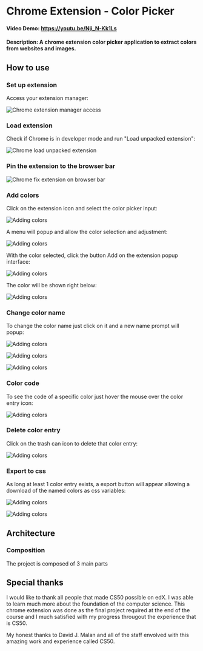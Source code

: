 # Chrome Extension - Color Picker

#### Video Demo: https://youtu.be/Nji_N-Kk1Ls

#### Description: A chrome extension color picker application to extract colors from websites and images.


## How to use
### Set up extension
Access your extension manager:

![Chrome extension manager access](https://github.com/vinics/chromeExt-ColorPicker/blob/main/imgs/chrome%20extension%20manager%20access.png)

### Load extension
Check if Chrome is in developer mode and run "Load unpacked extension":

![Chrome load unpacked extension](https://github.com/vinics/chromeExt-ColorPicker/blob/main/imgs/chrome-load-extension.png)

### Pin the extension to the browser bar

![Chrome fix extension on browser bar](https://github.com/vinics/chromeExt-ColorPicker/blob/main/imgs/chrome-fix-extension.png)

### Add colors
Click on the extension icon and select the color picker input:

![Adding colors](https://github.com/vinics/chromeExt-ColorPicker/blob/main/imgs/colorPicker-addColor.png)

A menu will popup and allow the color selection and adjustment:

![Adding colors](https://github.com/vinics/chromeExt-ColorPicker/blob/main/imgs/colorPicker-addColor-colorPicker.png)

With the color selected, click the button Add on the extension popup interface:

![Adding colors](https://github.com/vinics/chromeExt-ColorPicker/blob/main/imgs/colorPicker-addColor-colorSave.png)

The color will be shown right below:

![Adding colors](https://github.com/vinics/chromeExt-ColorPicker/blob/main/imgs/colorPicker-addColor-colorEntry.png)

### Change color name
To change the color name just click on it and a new name prompt will popup:

![Adding colors](https://github.com/vinics/chromeExt-ColorPicker/blob/main/imgs/colorPicker-changeName-click.png)

![Adding colors](https://github.com/vinics/chromeExt-ColorPicker/blob/main/imgs/colorPicker-changeColorName.png)

![Adding colors](https://github.com/vinics/chromeExt-ColorPicker/blob/main/imgs/colorPicker-changeName-update.png)

### Color code
To see the code of a specific color just hover the mouse over the color entry icon:

![Adding colors](https://github.com/vinics/chromeExt-ColorPicker/blob/main/imgs/colorPicker-colorToolTip.png)

### Delete color entry
Click on the trash can icon to delete that color entry:

![Adding colors](https://github.com/vinics/chromeExt-ColorPicker/blob/main/imgs/colorPicker-deleteColorEntry.png)

### Export to css
As long at least 1 color entry exists, a export button will appear allowing a download of the named colors as css variables:

![Adding colors](https://github.com/vinics/chromeExt-ColorPicker/blob/main/imgs/colorPicker-getCss.png)

![Adding colors](https://github.com/vinics/chromeExt-ColorPicker/blob/main/imgs/colorPicker-cssFile.png)

## Architecture
### Composition
The project is composed of 3 main parts

## Special thanks
I would like to thank all people that made CS50 possible on edX. I was able to learn much more about the foundation of the computer science. This chrome extension was done as the final project required at the end of the course and I much satisfied with my progress througout the experience that is CS50.

My honest thanks to David J. Malan and all of the staff envolved with this amazing work and experience called CS50.
